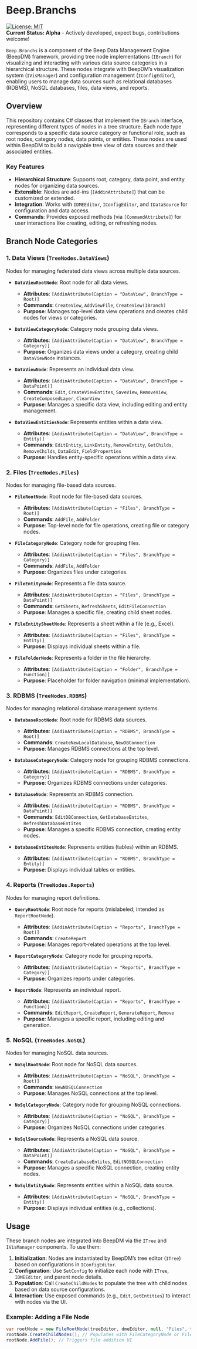 # Beep.Branchs

[![License: MIT](https://img.shields.io/badge/License-MIT-yellow.svg)](https://opensource.org/licenses/MIT)  
**Current Status: Alpha** - Actively developed, expect bugs, contributions welcome!

`Beep.Branchs` is a component of the Beep Data Management Engine (BeepDM) framework, providing tree node implementations (`IBranch`) for visualizing and interacting with various data source categories in a hierarchical structure. These nodes integrate with BeepDM’s visualization system (`IVisManager`) and configuration management (`IConfigEditor`), enabling users to manage data sources such as relational databases (RDBMS), NoSQL databases, files, data views, and reports.

## Overview

This repository contains C# classes that implement the `IBranch` interface, representing different types of nodes in a tree structure. Each node type corresponds to a specific data source category or functional role, such as root nodes, category nodes, data points, or entities. These nodes are used within BeepDM to build a navigable tree view of data sources and their associated entities.

### Key Features
- **Hierarchical Structure**: Supports root, category, data point, and entity nodes for organizing data sources.
- **Extensible**: Nodes are add-ins (`[AddinAttribute]`) that can be customized or extended.
- **Integration**: Works with `IDMEEditor`, `IConfigEditor`, and `IDataSource` for configuration and data access.
- **Commands**: Provides exposed methods (via `[CommandAttribute]`) for user interactions like creating, editing, or refreshing nodes.

## Branch Node Categories

### 1. Data Views (`TreeNodes.DataViews`)
Nodes for managing federated data views across multiple data sources.

- **`DataViewRootNode`**: Root node for all data views.
  - **Attributes**: `[AddinAttribute(Caption = "DataView", BranchType = Root)]`
  - **Commands**: `CreateView`, `AddViewFile`, `CreateView(IBranch)`
  - **Purpose**: Manages top-level data view operations and creates child nodes for views or categories.

- **`DataViewCategoryNode`**: Category node grouping data views.
  - **Attributes**: `[AddinAttribute(Caption = "DataView", BranchType = Category)]`
  - **Purpose**: Organizes data views under a category, creating child `DataViewNode` instances.

- **`DataViewNode`**: Represents an individual data view.
  - **Attributes**: `[AddinAttribute(Caption = "DataView", BranchType = DataPoint)]`
  - **Commands**: `Edit`, `CreateViewEntites`, `SaveView`, `RemoveView`, `CreateComposedLayer`, `ClearView`
  - **Purpose**: Manages a specific data view, including editing and entity management.

- **`DataViewEntitiesNode`**: Represents entities within a data view.
  - **Attributes**: `[AddinAttribute(Caption = "DataView", BranchType = Entity)]`
  - **Commands**: `EditEntity`, `LinkEntity`, `RemoveEntity`, `GetChilds`, `RemoveChilds`, `DataEdit`, `FieldProperties`
  - **Purpose**: Handles entity-specific operations within a data view.

### 2. Files (`TreeNodes.Files`)
Nodes for managing file-based data sources.

- **`FileRootNode`**: Root node for file-based data sources.
  - **Attributes**: `[AddinAttribute(Caption = "Files", BranchType = Root)]`
  - **Commands**: `AddFile`, `AddFolder`
  - **Purpose**: Top-level node for file operations, creating file or category nodes.

- **`FileCategoryNode`**: Category node for grouping files.
  - **Attributes**: `[AddinAttribute(Caption = "Files", BranchType = Category)]`
  - **Commands**: `AddFile`, `AddFolder`
  - **Purpose**: Organizes files under categories.

- **`FileEntityNode`**: Represents a file data source.
  - **Attributes**: `[AddinAttribute(Caption = "Files", BranchType = DataPoint)]`
  - **Commands**: `GetSheets`, `RefreshSheets`, `EditFileConnection`
  - **Purpose**: Manages a specific file, creating child sheet nodes.

- **`FileEntitySheetNode`**: Represents a sheet within a file (e.g., Excel).
  - **Attributes**: `[AddinAttribute(Caption = "Files", BranchType = Entity)]`
  - **Purpose**: Displays individual sheets within a file.

- **`FileFolderNode`**: Represents a folder in the file hierarchy.
  - **Attributes**: `[AddinAttribute(Caption = "Folder", BranchType = Function)]`
  - **Purpose**: Placeholder for folder navigation (minimal implementation).

### 3. RDBMS (`TreeNodes.RDBMS`)
Nodes for managing relational database management systems.

- **`DatabaseRootNode`**: Root node for RDBMS data sources.
  - **Attributes**: `[AddinAttribute(Caption = "RDBMS", BranchType = Root)]`
  - **Commands**: `CreateNewLocalDatabase`, `NewDBConnection`
  - **Purpose**: Manages RDBMS connections at the top level.

- **`DatabaseCategoryNode`**: Category node for grouping RDBMS connections.
  - **Attributes**: `[AddinAttribute(Caption = "RDBMS", BranchType = Category)]`
  - **Purpose**: Organizes RDBMS connections under categories.

- **`DatabaseNode`**: Represents an RDBMS connection.
  - **Attributes**: `[AddinAttribute(Caption = "RDBMS", BranchType = DataPoint)]`
  - **Commands**: `EditDBConnection`, `GetDatabaseEntites`, `RefreshDatabaseEntites`
  - **Purpose**: Manages a specific RDBMS connection, creating entity nodes.

- **`DatabaseEntitesNode`**: Represents entities (tables) within an RDBMS.
  - **Attributes**: `[AddinAttribute(Caption = "RDBMS", BranchType = Entity)]`
  - **Purpose**: Displays individual tables or entities.

### 4. Reports (`TreeNodes.Reports`)
Nodes for managing report definitions.

- **`QueryRootNode`**: Root node for reports (mislabeled; intended as `ReportRootNode`).
  - **Attributes**: `[AddinAttribute(Caption = "Reports", BranchType = Root)]`
  - **Commands**: `CreateReport`
  - **Purpose**: Manages report-related operations at the top level.

- **`ReportCategoryNode`**: Category node for grouping reports.
  - **Attributes**: `[AddinAttribute(Caption = "Reports", BranchType = Category)]`
  - **Purpose**: Organizes reports under categories.

- **`ReportNode`**: Represents an individual report.
  - **Attributes**: `[AddinAttribute(Caption = "Reports", BranchType = Function)]`
  - **Commands**: `EditReport`, `CreateReport`, `GenerateReport`, `Remove`
  - **Purpose**: Manages a specific report, including editing and generation.

### 5. NoSQL (`TreeNodes.NoSQL`)
Nodes for managing NoSQL data sources.

- **`NoSqlRootNode`**: Root node for NoSQL data sources.
  - **Attributes**: `[AddinAttribute(Caption = "NoSQL", BranchType = Root)]`
  - **Commands**: `NewNOSQLConnection`
  - **Purpose**: Manages NoSQL connections at the top level.

- **`NoSqlCategoryNode`**: Category node for grouping NoSQL connections.
  - **Attributes**: `[AddinAttribute(Caption = "NoSQL", BranchType = Category)]`
  - **Purpose**: Organizes NoSQL connections under categories.

- **`NoSqlSourceNode`**: Represents a NoSQL data source.
  - **Attributes**: `[AddinAttribute(Caption = "NoSQL", BranchType = DataPoint)]`
  - **Commands**: `CreateDatabaseEntites`, `EditNOSQLConnection`
  - **Purpose**: Manages a specific NoSQL connection, creating entity nodes.

- **`NoSqlEntityNode`**: Represents entities within a NoSQL data source.
  - **Attributes**: `[AddinAttribute(Caption = "NoSQL", BranchType = Entity)]`
  - **Purpose**: Displays individual entities (e.g., collections).

## Usage

These branch nodes are integrated into BeepDM via the `ITree` and `IVisManager` components. To use them:

1. **Initialization**: Nodes are instantiated by BeepDM’s tree editor (`ITree`) based on configurations in `IConfigEditor`.
2. **Configuration**: Use `SetConfig` to initialize each node with `ITree`, `IDMEEditor`, and parent node details.
3. **Population**: Call `CreateChildNodes` to populate the tree with child nodes based on data source configurations.
4. **Interaction**: Use exposed commands (e.g., `Edit`, `GetEntities`) to interact with nodes via the UI.

### Example: Adding a File Node
```csharp
var rootNode = new FileRootNode(treeEditor, dmeEditor, null, "Files", treeEditor.SeqID, EnumPointType.Root, "file.png", null);
rootNode.CreateChildNodes(); // Populates with FileCategoryNode or FileEntityNode
rootNode.AddFile(); // Triggers file addition UI
